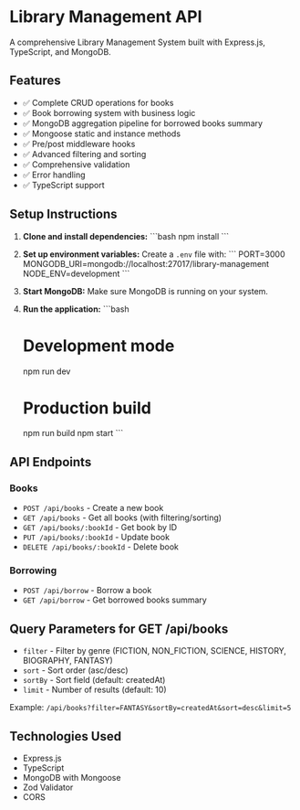 # Library Management API

A comprehensive Library Management System built with Express.js, TypeScript, and MongoDB.

## Features

- ✅ Complete CRUD operations for books
- ✅ Book borrowing system with business logic
- ✅ MongoDB aggregation pipeline for borrowed books summary
- ✅ Mongoose static and instance methods
- ✅ Pre/post middleware hooks
- ✅ Advanced filtering and sorting
- ✅ Comprehensive validation
- ✅ Error handling
- ✅ TypeScript support

## Setup Instructions

1. **Clone and install dependencies:**
   \`\`\`bash
   npm install
   \`\`\`

2. **Set up environment variables:**
   Create a `.env` file with:
   \`\`\`
   PORT=3000
   MONGODB_URI=mongodb://localhost:27017/library-management
   NODE_ENV=development
   \`\`\`

3. **Start MongoDB:**
   Make sure MongoDB is running on your system.

4. **Run the application:**
   \`\`\`bash
   # Development mode
   npm run dev
   
   # Production build
   npm run build
   npm start
   \`\`\`

## API Endpoints

### Books
- `POST /api/books` - Create a new book
- `GET /api/books` - Get all books (with filtering/sorting)
- `GET /api/books/:bookId` - Get book by ID
- `PUT /api/books/:bookId` - Update book
- `DELETE /api/books/:bookId` - Delete book

### Borrowing
- `POST /api/borrow` - Borrow a book
- `GET /api/borrow` - Get borrowed books summary

## Query Parameters for GET /api/books

- `filter` - Filter by genre (FICTION, NON_FICTION, SCIENCE, HISTORY, BIOGRAPHY, FANTASY)
- `sort` - Sort order (asc/desc)
- `sortBy` - Sort field (default: createdAt)
- `limit` - Number of results (default: 10)

Example: `/api/books?filter=FANTASY&sortBy=createdAt&sort=desc&limit=5`

## Technologies Used

- Express.js
- TypeScript
- MongoDB with Mongoose
- Zod Validator
- CORS
